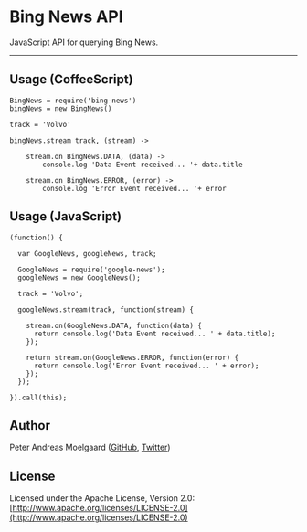# Bing News API

JavaScript API for querying Bing News.
&nbsp;

---

## Usage (CoffeeScript)

  	BingNews = require('bing-news')
  	bingNews = new BingNews()
  
  	track = 'Volvo'
  	
  	bingNews.stream track, (stream) ->
  
    	stream.on BingNews.DATA, (data) ->
      		console.log 'Data Event received... '+ data.title
  
    	stream.on BingNews.ERROR, (error) ->
      		console.log 'Error Event received... '+ error


## Usage (JavaScript)

    (function() {
    
      var GoogleNews, googleNews, track;
      
      GoogleNews = require('google-news');
      googleNews = new GoogleNews();
    
      track = 'Volvo';
    
      googleNews.stream(track, function(stream) {
      
        stream.on(GoogleNews.DATA, function(data) {
          return console.log('Data Event received... ' + data.title);
        });
      
        return stream.on(GoogleNews.ERROR, function(error) {
          return console.log('Error Event received... ' + error);
        });
      });
    
    }).call(this);

## Author
Peter Andreas Moelgaard ([GitHub](https://github.com/pmoelgaard), [Twitter](https://twitter.com/petermoelgaard))

## License
Licensed under the Apache License, Version 2.0: [http://www.apache.org/licenses/LICENSE-2.0](http://www.apache.org/licenses/LICENSE-2.0)